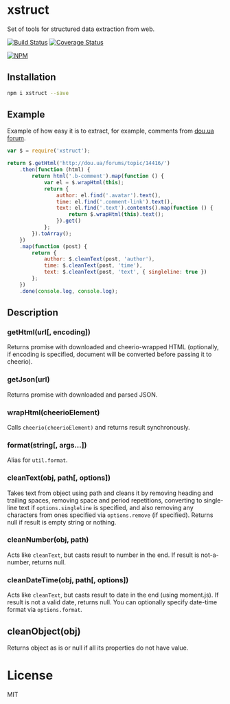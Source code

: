 # xstruct

Set of tools for structured data extraction from web.

[![Build Status](https://secure.travis-ci.org/titarenko/xstruct.png?branch=master)](https://travis-ci.org/titarenko/xstruct) [![Coverage Status](https://coveralls.io/repos/titarenko/xstruct/badge.png)](https://coveralls.io/r/titarenko/xstruct)

[![NPM](https://nodei.co/npm/xstruct.png?downloads=true&stars=true)](https://nodei.co/npm/xstruct/)

## Installation

```bash
npm i xstruct --save
```

## Example

Example of how easy it is to extract, for example, comments from [dou.ua forum](http://dou.ua/forum).

```js
var $ = require('xstruct');

return $.getHtml('http://dou.ua/forums/topic/14416/')
	.then(function (html) {
		return html('.b-comment').map(function () {
			var el = $.wrapHtml(this);
			return {
				author: el.find('.avatar').text(),
				time: el.find('.comment-link').text(),
				text: el.find('.text').contents().map(function () {
					return $.wrapHtml(this).text();
				}).get()
			};
		}).toArray();
	})
	.map(function (post) {
		return {
			author: $.cleanText(post, 'author'),
			time: $.cleanText(post, 'time'),
			text: $.cleanText(post, 'text', { singleline: true })
		};
	})
	.done(console.log, console.log);
```

## Description

### getHtml(url[, encoding])

Returns promise with downloaded and cheerio-wrapped HTML (optionally, if encoding is specified, document will be converted before passing it to cheerio).

### getJson(url)

Returns promise with downloaded and parsed JSON.

### wrapHtml(cheerioElement)

Calls `cheerio(cheerioElement)` and returns result synchronously.

### format(string[, args...])

Alias for `util.format`.

### cleanText(obj, path[, options])

Takes text from object using path and cleans it by removing heading and trailing spaces, removing space and period repetitions, converting to single-line text if `options.singleline` is specified, and also removing any characters from ones specified via `options.remove` (if specified). Returns null if result is empty string or nothing.

### cleanNumber(obj, path)

Acts like `cleanText`, but casts result to number in the end. If result is not-a-number, returns null.

### cleanDateTime(obj, path[, options])

Acts like `cleanText`, but casts result to date in the end (using moment.js). If result is not a valid date, returns null. You can optionally specify date-time format via `options.format`.

## cleanObject(obj)

Returns object as is or null if all its properties do not have value.

# License

MIT
